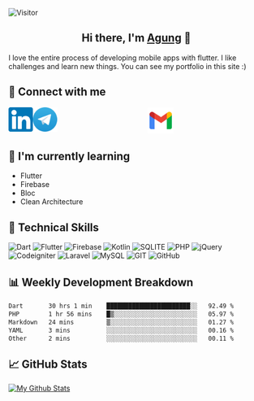 ![Visitor](https://visitor-badge.glitch.me/badge?page_id=triagung128.triagung128)

<!-- <p align="center">
  <a href="#"><img src="https://user-images.githubusercontent.com/40823228/218015921-df18fb7a-2d71-4c4d-a5da-d52900c78807.png" alt="My Banner"></a>
</p> -->

<h2 align="center">
Hi there, I'm <a href="https://github.com/triagung128" target="_blank" rel="noreferrer">Agung</a> 👋
</h2>

I love the entire process of developing mobile apps with flutter. I like challenges and learn new things. You can see my portfolio in this site :)

## 🤝 Connect with me
<a title="Linkedin" href="https://www.linkedin.com/in/triagungsusilo/" target="_blank"><img align="left" src="https://raw.githubusercontent.com/triagung128/triagung128/main/images/linkedin.svg" alt="Tri Agung | LinkedIn" width="48px"/></a>
<a title="Telegram" href="https://t.me/triagung128" target="_blank"><img align="left" src="https://raw.githubusercontent.com/triagung128/triagung128/main/images/telegram.svg" alt="Tri Agung | Telegram" width="48px"/></a>
<center><a title="Email" href="mailto:triagung128@gmail.com" target="_blank"><img src="https://raw.githubusercontent.com/triagung128/triagung128/main/images/gmail.png" alt="Tri Agung | Gmail" width="52px"/></a></center>

## 🌱 I'm currently learning
- Flutter
- Firebase
- Bloc
- Clean Architecture

## 💼 Technical Skills
![Dart](https://img.shields.io/badge/Dart-0175C2?style=for-the-badge&logo=dart&logoColor=white)
![Flutter](https://img.shields.io/badge/Flutter-02569B?style=for-the-badge&logo=flutter&logoColor=white)
![Firebase](https://img.shields.io/badge/firebase-%23039BE5.svg?style=for-the-badge&logo=firebase)
![Kotlin](https://img.shields.io/badge/Kotlin-0095D5?&style=for-the-badge&logo=kotlin&logoColor=white)
![SQLITE](https://img.shields.io/badge/SQLite-07405E?style=for-the-badge&logo=sqlite&logoColor=white)
![PHP](https://img.shields.io/badge/php-%23777BB4.svg?style=for-the-badge&logo=php&logoColor=white)
![jQuery](https://img.shields.io/badge/jquery-%230769AD.svg?style=for-the-badge&logo=jquery&logoColor=white)
![Codeigniter](https://img.shields.io/badge/CodeIgniter-%23EF4223.svg?style=for-the-badge&logo=codeIgniter&logoColor=white)
![Laravel](https://img.shields.io/badge/laravel-%23FF2D20.svg?style=for-the-badge&logo=laravel&logoColor=white)
![MySQL](https://img.shields.io/badge/mysql-%2300f.svg?style=for-the-badge&logo=mysql&logoColor=white)
![GIT](https://img.shields.io/badge/GIT-E44C30?style=for-the-badge&logo=git&logoColor=white)
![GitHub](https://img.shields.io/badge/github-%23121011.svg?style=for-the-badge&logo=github&logoColor=white)

## 📊 Weekly Development Breakdown
<!--START_SECTION:waka-->

```text
Dart       30 hrs 1 min    ███████████████████████░░   92.49 %
PHP        1 hr 56 mins    █▒░░░░░░░░░░░░░░░░░░░░░░░   05.97 %
Markdown   24 mins         ▒░░░░░░░░░░░░░░░░░░░░░░░░   01.27 %
YAML       3 mins          ░░░░░░░░░░░░░░░░░░░░░░░░░   00.16 %
Other      2 mins          ░░░░░░░░░░░░░░░░░░░░░░░░░   00.11 %
```

<!--END_SECTION:waka-->

## 📈 GitHub Stats
[![My Github Stats](https://github-readme-stats.vercel.app/api?username=triagung128&show_icons=true&hide=contribs,issues&count_private=true&theme=tokyonight)](https://github.com/triagung128)

<!-- [![Top Langs](https://github-readme-stats.vercel.app/api/top-langs/?username=triagung128&layout=compact)](https://github.com/triagung128) -->
